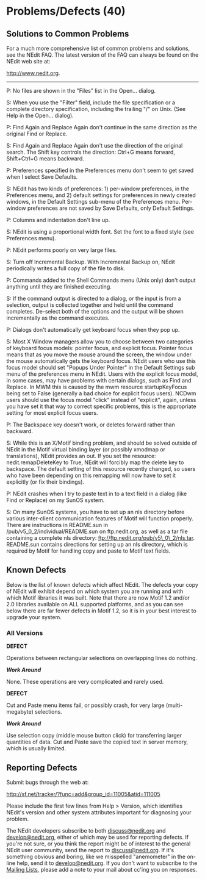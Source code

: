 # Problems/Defects (40)

## Solutions to Common Problems

For a much more comprehensive list of common problems and solutions, see
the NEdit FAQ. The latest version of the FAQ can always be found on the
NEdit web site at:

<http://www.nedit.org>.

-----

<div class="panel panel-default">

<div class="panel-heading">

P: No files are shown in the "Files" list in the Open... dialog.

</div>

<div class="panel-body">

S: When you use the "Filter" field, include the file specification or a
complete directory specification, including the trailing "/" on Unix.
(See Help in the Open... dialog).

</div>

</div>

<div class="panel panel-default">

<div class="panel-heading">

P: Find Again and Replace Again don't continue in the same direction as
the original Find or Replace.

</div>

<div class="panel-body">

S: Find Again and Replace Again don't use the direction of the original
search. The Shift key controls the direction: Ctrl+G means forward,
Shift+Ctrl+G means backward.

</div>

</div>

<div class="panel panel-default">

<div class="panel-heading">

P: Preferences specified in the Preferences menu don't seem to get saved
when I select Save Defaults.

</div>

<div class="panel-body">

S: NEdit has two kinds of preferences: 1) per-window preferences, in the
Preferences menu, and 2) default settings for preferences in newly
created windows, in the Default Settings sub-menu of the Preferences
menu. Per-window preferences are not saved by Save Defaults, only
Default Settings.

</div>

</div>

<div class="panel panel-default">

<div class="panel-heading">

P: Columns and indentation don't line up.

</div>

<div class="panel-body">

S: NEdit is using a proportional width font. Set the font to a fixed
style (see Preferences menu).

</div>

</div>

<div class="panel panel-default">

<div class="panel-heading">

P: NEdit performs poorly on very large files.

</div>

<div class="panel-body">

S: Turn off Incremental Backup. With Incremental Backup on, NEdit
periodically writes a full copy of the file to disk.

</div>

</div>

<div class="panel panel-default">

<div class="panel-heading">

P: Commands added to the Shell Commands menu (Unix only) don't output
anything until they are finished executing.

</div>

<div class="panel-body">

S: If the command output is directed to a dialog, or the input is from a
selection, output is collected together and held until the command
completes. De-select both of the options and the output will be shown
incrementally as the command executes.

</div>

</div>

<div class="panel panel-default">

<div class="panel-heading">

P: Dialogs don't automatically get keyboard focus when they pop up.

</div>

<div class="panel-body">

S: Most X Window managers allow you to choose between two categories of
keyboard focus models: pointer focus, and explicit focus. Pointer focus
means that as you move the mouse around the screen, the window under the
mouse automatically gets the keyboard focus. NEdit users who use this
focus model should set "Popups Under Pointer" in the Default Settings
sub menu of the preferences menu in NEdit. Users with the explicit focus
model, in some cases, may have problems with certain dialogs, such as
Find and Replace. In MWM this is caused by the mwm resource
startupKeyFocus being set to False (generally a bad choice for explicit
focus users). NCDwm users should use the focus model "click" instead of
"explicit", again, unless you have set it that way to correct specific
problems, this is the appropriate setting for most explicit focus users.

</div>

</div>

<div class="panel panel-default">

<div class="panel-heading">

P: The Backspace key doesn't work, or deletes forward rather than
backward.

</div>

<div class="panel-body">

S: While this is an X/Motif binding problem, and should be solved
outside of NEdit in the Motif virtual binding layer (or possibly xmodmap
or translations), NEdit provides an out. If you set the resource:
nedit.remapDeleteKey to True, NEdit will forcibly map the delete key to
backspace. The default setting of this resource recently changed, so
users who have been depending on this remapping will now have to set it
explicitly (or fix their bindings).

</div>

</div>

<div class="panel panel-default">

<div class="panel-heading">

P: NEdit crashes when I try to paste text in to a text field in a dialog
(like Find or Replace) on my SunOS system.

</div>

<div class="panel-body">

S: On many SunOS systems, you have to set up an nls directory before
various inter-client communication features of Motif will function
properly. There are instructions in README.sun in
/pub/v5\_0\_2/individual/README.sun on ftp.nedit.org, as well as a tar
file containing a complete nls directory:
ftp://ftp.nedit.org/pub/v5\_0\_2/nls.tar. README.sun contains directions
for setting up an nls directory, which is required by Motif for handling
copy and paste to Motif text fields.

</div>

</div>

## Known Defects

Below is the list of known defects which affect NEdit. The defects your
copy of NEdit will exhibit depend on which system you are running and
with which Motif libraries it was built. Note that there are now Motif
1.2 and/or 2.0 libraries available on ALL supported platforms, and as
you can see below there are far fewer defects in Motif 1.2, so it is in
your best interest to upgrade your system.

### All Versions

**DEFECT**

Operations between rectangular selections on overlapping lines do
nothing.

***Work Around***

None. These operations are very complicated and rarely used.

**DEFECT**

Cut and Paste menu items fail, or possibly crash, for very large
(multi-megabyte) selections.

***Work Around***

Use selection copy (middle mouse button click) for transferring larger
quantities of data. Cut and Paste save the copied text in server memory,
which is usually limited.

## Reporting Defects

Submit bugs through the web at:

<http://sf.net/tracker/?func=add&group_id=11005&atid=111005>

Please include the first few lines from Help \> Version, which
identifies NEdit's version and other system attributes important for
diagnosing your problem.

The NEdit developers subscribe to both discuss@nedit.org and
develop@nedit.org, either of which may be used for reporting defects. If
you're not sure, or you think the report might be of interest to the
general NEdit user community, send the report to discuss@nedit.org. If
it's something obvious and boring, like we misspelled "anemometer" in
the on-line help, send it to develop@nedit.org. If you don't want to
subscribe to the [Mailing Lists](39.md), please add a note to your
mail about cc'ing you on responses.

